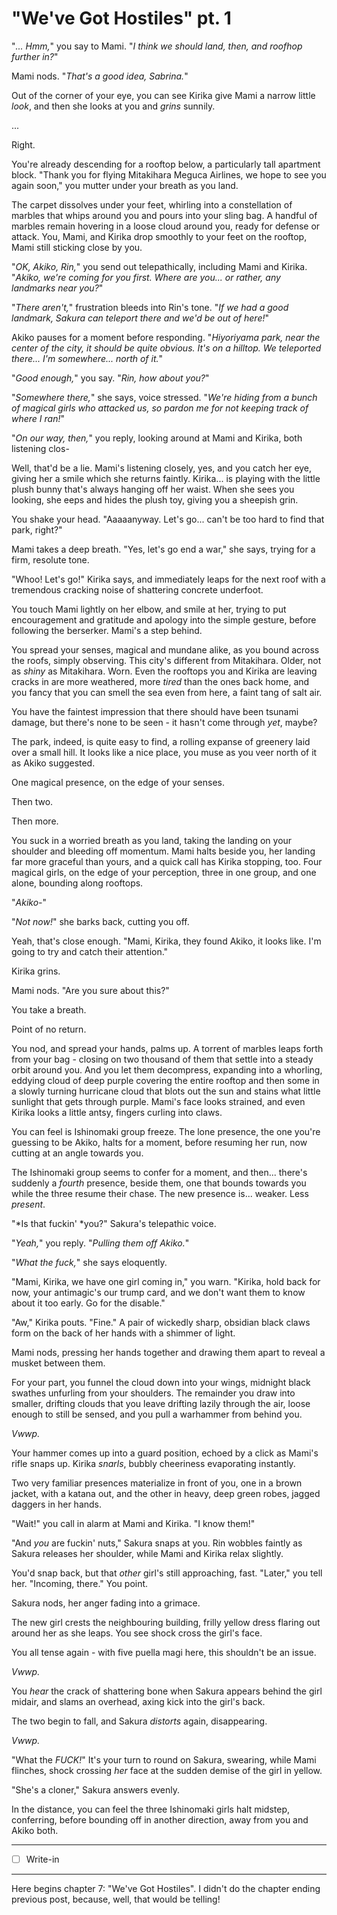 # "We've Got Hostiles" pt. 1

"*... Hmm,*" you say to Mami. "*I think we should land, then, and roofhop further in?*"

Mami nods. "*That's a good idea, Sabrina.*"

Out of the corner of your eye, you can see Kirika give Mami a narrow little *look*, and then she looks at you and *grins* sunnily.

...

Right.

You're already descending for a rooftop below, a particularly tall apartment block. "Thank you for flying Mitakihara Meguca Airlines, we hope to see you again soon," you mutter under your breath as you land.

The carpet dissolves under your feet, whirling into a constellation of marbles that whips around you and pours into your sling bag. A handful of marbles remain hovering in a loose cloud around you, ready for defense or attack. You, Mami, and Kirika drop smoothly to your feet on the rooftop, Mami still sticking close by you.

"*OK, Akiko, Rin,*" you send out telepathically, including Mami and Kirika. "*Akiko, we're coming for you first. Where are you... or rather, any landmarks near you?*"

"*There aren't,*" frustration bleeds into Rin's tone. "*If we *had* a good landmark, Sakura can teleport there and we'd be out of here!*"

Akiko pauses for a moment before responding. "*Hiyoriyama park, near the center of the city, it should be quite obvious. It's on a hilltop. We teleported there... I'm somewhere... north of it.*"

"*Good enough,*" you say. "*Rin, how about you?*"

"*Somewhere there,*" she says, voice stressed. "*We're hiding from a bunch of magical girls who attacked us, so pardon me for not keeping track of where I ran!*"

"*On our way, then,*" you reply, looking around at Mami and Kirika, both listening clos-

Well, that'd be a lie. Mami's listening closely, yes, and you catch her eye, giving her a smile which she returns faintly. Kirika... is playing with the little plush bunny that's always hanging off her waist. When she sees you looking, she eeps and hides the plush toy, giving you a sheepish grin.

You shake your head. "Aaaaanyway. Let's go... can't be too hard to find that park, right?"

Mami takes a deep breath. "Yes, let's go end a war," she says, trying for a firm, resolute tone.

"Whoo! Let's go!" Kirika says, and immediately leaps for the next roof with a tremendous cracking noise of shattering concrete underfoot.

You touch Mami lightly on her elbow, and smile at her, trying to put encouragement and gratitude and apology into the simple gesture, before following the berserker. Mami's a step behind.

You spread your senses, magical and mundane alike, as you bound across the roofs, simply observing. This city's different from Mitakihara. Older, not as *shiny* as Mitakihara. Worn. Even the rooftops you and Kirika are leaving cracks in are more weathered, more *tired* than the ones back home, and you fancy that you can smell the sea even from here, a faint tang of salt air.

You have the faintest impression that there should have been tsunami damage, but there's none to be seen - it hasn't come through *yet*, maybe?

The park, indeed, is quite easy to find, a rolling expanse of greenery laid over a small hill. It looks like a nice place, you muse as you veer north of it as Akiko suggested.

One magical presence, on the edge of your senses.

Then two.

Then more.

You suck in a worried breath as you land, taking the landing on your shoulder and bleeding off momentum. Mami halts beside you, her landing far more graceful than yours, and a quick call has Kirika stopping, too. Four magical girls, on the edge of your perception, three in one group, and one alone, bounding along rooftops.

"*Akiko-*"

"*Not now!*" she barks back, cutting you off.

Yeah, that's close enough. "Mami, Kirika, they found Akiko, it looks like. I'm going to try and catch their attention."

Kirika grins.

Mami nods. "Are you sure about this?"

You take a breath.

Point of no return.

You nod, and spread your hands, palms up. A torrent of marbles leaps forth from your bag - closing on two thousand of them that settle into a steady orbit around you. And you let them decompress, expanding into a whorling, eddying cloud of deep purple covering the entire rooftop and then some in a slowly turning hurricane cloud that blots out the sun and stains what little sunlight that gets through purple. Mami's face looks strained, and even Kirika looks a little antsy, fingers curling into claws.

You can feel is Ishinomaki group freeze. The lone presence, the one you're guessing to be Akiko, halts for a moment, before resuming her run, now cutting at an angle towards you.

The Ishinomaki group seems to confer for a moment, and then... there's suddenly a *fourth* presence, beside them, one that bounds towards you while the three resume their chase. The new presence is... weaker. Less *present*.

"\*Is that fuckin' \*you?" Sakura's telepathic voice.

"*Yeah,*" you reply. "*Pulling them off Akiko.*"

"*What the fuck,*" she says eloquently.

"Mami, Kirika, we have one girl coming in," you warn. "Kirika, hold back for now, your antimagic's our trump card, and we don't want them to know about it too early. Go for the disable."

"Aw," Kirika pouts. "Fine." A pair of wickedly sharp, obsidian black claws form on the back of her hands with a shimmer of light.

Mami nods, pressing her hands together and drawing them apart to reveal a musket between them.

For your part, you funnel the cloud down into your wings, midnight black swathes unfurling from your shoulders. The remainder you draw into smaller, drifting clouds that you leave drifting lazily through the air, loose enough to still be sensed, and you pull a warhammer from behind you.

*Vwwp.*

Your hammer comes up into a guard position, echoed by a click as Mami's rifle snaps up. Kirika *snarls*, bubbly cheeriness evaporating instantly.

Two very familiar presences materialize in front of you, one in a brown jacket, with a katana out, and the other in heavy, deep green robes, jagged daggers in her hands.

"Wait!" you call in alarm at Mami and Kirika. "I know them!"

"And *you* are fuckin' nuts," Sakura snaps at you. Rin wobbles faintly as Sakura releases her shoulder, while Mami and Kirika relax slightly.

You'd snap back, but that *other* girl's still approaching, fast. "Later," you tell her. "Incoming, there." You point.

Sakura nods, her anger fading into a grimace.

The new girl crests the neighbouring building, frilly yellow dress flaring out around her as she leaps. You see shock cross the girl's face.

You all tense again - with five puella magi here, this shouldn't be an issue.

*Vwwp.*

You *hear* the crack of shattering bone when Sakura appears behind the girl midair, and slams an overhead, axing kick into the girl's back.

The two begin to fall, and Sakura *distorts* again, disappearing.

*Vwwp.*

"What the *FUCK!*" It's your turn to round on Sakura, swearing, while Mami flinches, shock crossing *her* face at the sudden demise of the girl in yellow.

"She's a cloner," Sakura answers evenly.

In the distance, you can feel the three Ishinomaki girls halt midstep, conferring, before bounding off in another direction, away from you and Akiko both.

---

- [ ] Write-in

---

Here begins chapter 7: "We've Got Hostiles". I didn't do the chapter ending previous post, because, well, that would be telling!
